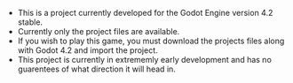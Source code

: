 - This is a project currently developed for the Godot Engine version 4.2 stable.
- Currently only the project files are available.
- If you wish to play this game, you must download the projects files along with Godot 4.2 and import the project.
- This project is currently in extrememly early development and has no guarentees of what direction it will head in.

